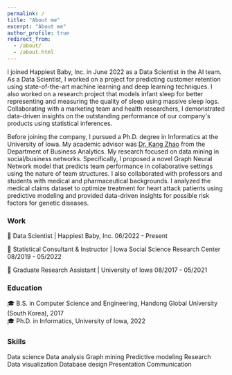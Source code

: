 ```yaml
---
permalink: /
title: "About me"
excerpt: "About me"
author_profile: true
redirect_from: 
  - /about/
  - /about.html
---
```

I joined Happiest Baby, Inc. in June 2022 as a Data Scientist in the AI team. As a Data Scientist, I worked on a project for predicting customer retention using state-of-the-art machine learning and deep learning techniques. I also worked on a research project that models infant sleep for better representing and measuring the quality of sleep using massive sleep logs. Collaborating with a marketing team and health researchers, I demonstrated data-driven insights on the outstanding performance of our company's products using statistical inferences.

Before joining the company, I pursued a Ph.D. degree in Informatics at the University of Iowa. My academic advisor was [Dr. Kang Zhao](https://tippie.uiowa.edu/people/kang-zhao) from the Department of Business Analytics. My research focused on data mining in social/business networks. Specifically, I proposed a novel Graph Neural Network model that predicts team performance in collaborative settings using the nature of team structures.
I also collaborated with professors and students with medical and pharmaceutical backgrounds. I analyzed the medical claims dataset to optimize treatment for heart attack patients using predictive modeling and provided data-driven insights for possible risk factors for genetic diseases. 

### Work
🏢 Data Scientist | Happiest Baby, Inc.
06/2022 - Present

🏢 Statistical Consultant & Instructor | Iowa Social Science Research Center
08/2019 - 05/2022

🏢 Graduate Research Assistant | University of Iowa
08/2017 - 05/2021


### Education
🎓 B.S. in Computer Science and Engineering, Handong Global University (South Korea), 2017 <br>
🎓 Ph.D. in Informatics, University of Iowa, 2022 

### Skills
Data science
Data analysis
Graph mining
Predictive modeling
Research
Data visualization
Database design
Presentation
Communication


